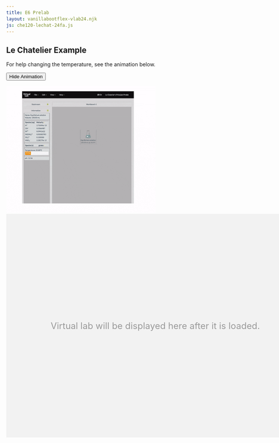 ```yaml
---
title: E6 Prelab
layout: vanillabootflex-vlab24.njk
js: che120-lechat-24fa.js
---
```


<style>
    .hidden {
        display: none;
    }
</style>


<script>

function getCurrentVessel(appView) {
    var currentWorkbenchCid = appView.model.get("currentWorkbenchCid");
    var workbenchCollection = appView.model.get("workbenches");
    var workbench = workbenchCollection.get(currentWorkbenchCid);
    var currentVesselCid = workbench.get("currentVesselCid");
    var vesselCollection = workbench.get("vesselCollection");
    var vessel = vesselCollection.get(currentVesselCid);
    return vessel;
    }

        // Synchronous load of the activity list contained in output.json - use browser methods, not jQuery

        function showVlabHidePlaceholder(vlab_placeholder, vlab_el) {
            vlab_placeholder.classList.add("hidden");
            vlab_el.classList.remove("hidden");
        }
        const language = 'en';
        const allowLoadAssignment = false;
        const showFirstTimeTips = false;
        let appModel = new VLab.AppModel();
        let appView = null;
        let data;

        window.addEventListener("load", function() {
        const vlab_placeholder = document.getElementById("vlab-placeholder");
        const vlab_el = document.getElementById("vlab");
        showVlabHidePlaceholder(vlab_placeholder, vlab_el);
        appView = new VLab.AppView({ model: appModel,
                                           el: vlab_el,
                                           vlab: window.data,
                                           domain: "https://chemcollective.org/chem/jsvlab/"});
        });
</script>

## Le Chatelier Example

For help changing the temperature, see the animation below.

<button id='top-button-gif' onclick="toggleAnimation('animation', 'top-button-gif')">Hide Animation</button>

<script>
function toggleAnimation(id, buttonId) {
    const animationDiv = document.getElementById(id);
    const button = document.getElementById(buttonId);
    if (animationDiv.style.display === "none") {
        animationDiv.style.display = "block";
        button.textContent = "Hide Animation";
    } else {
        animationDiv.style.display = "none";
        button.textContent = "Show Animation";
    }
}
</script>

<div id="animation">
<img src="/img/vlab-change-temp-slower.gif" alt="Change Temperature Animation" width="400px" />
</div>

<div id="vlab-placeholder" style="width:800px; height:600px; background-color: #f2f2f2; display: flex; justify-content: center; align-items: center;">
<p style="font-size: 24px; color: #999;">Virtual lab will be displayed here after it is loaded.</p>
</div>
<div id="vlab" style="height:650px; width: 950px;" class="hidden"></div>

<div id="questions"></div>
